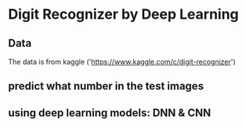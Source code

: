 # Digit Recognizer by Deep Learning

## Data
The data is from kaggle <link>('https://www.kaggle.com/c/digit-recognizer')

## predict what number in the test images

## using deep learning models: DNN & CNN
